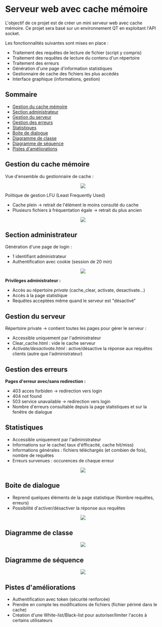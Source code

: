 # Serveur web avec cache mémoire
L'objectif de ce projet est de créer un mini serveur web avec cache mémoire.
Ce projet sera basé sur un environnement QT en exploitant l'API socket.

Les fonctionnalités suivantes sont mises en place :

- Traitement des requêtes de lecture de fichier (script y compris)
- Traitement des requêtes de lecture du contenu d'un répertoire
- Traitement des erreurs
- Génération d'une page d'information statistiques
- Gestionnaire de cache des fichiers les plus accédés
- Interface graphique (informations, gestion)


## Sommaire
* [Gestion du cache mémoire](#Gestion-du-cache-mémoire)
* [Section administrateur](#Section-administrateur)
* [Gestion du serveur](#Gestion-du-serveur)
* [Gestion des erreurs](#Gestion-des-erreurs)
* [Statistiques](#Statistiques)
* [Boite de dialogue](#Boite-de-dialogue)
* [Diagramme de classe](#Diagramme-de-classe)
* [Diagramme de séquence](#Diagramme-de-séquence)
* [Pistes d'améliorations](#Pistes-d'améliorations)


## Gestion du cache mémoire
Vue d'ensemble du gestionnaire de cache : 

<p align="center">
  <img src="./img/vue_ensemble.png" />
</p>


Politique de gestion LFU (Least Frequently Used)
- Cache plein -> retrait de l'élément le moins consulté du cache
- Plusieurs fichiers à fréquentation égale -> retrait du plus ancien

<p align="center">
  <img src="./img/LFU.png" />
</p>


## Section administrateur

Génération d'une page de login :
- 1 identifiant administrateur
- Authentification avec cookie (session de 20 min)


<p align="center">
  <img src="./img/login.png" />
</p>


**Privilèges administrateur :**
- Accès au répertoire *private* (cache_clear, activate, desactivate...)
- Accès à la page statistique
- Requêtes acceptées même quand le serveur est "désactivé"

## Gestion du serveur
Répertoire private -> contient toutes les pages pour gérer le serveur : 
- Accessible uniquement par l'administrateur
- Clear_cache.html : vide le cache serveur
- *Activate/desactivate.html* : active/désactive la réponse aux requêtes clients (autre que l'administrateur)


## Gestion des erreurs

**Pages d'erreur avec/sans redirection :**
- 403 acces forbiden -> redirection vers login
- 404 not found
- 503 service unavailable -> redirection vers login
- Nombre d'erreurs consultable depuis la page statistiques et sur la fenêtre de dialogue

## Statistiques
- Accessible uniquement par l'administrateur
- Informations sur le cache( taux d'éfficacité, cache hit/miss)
- Informations générales : fichiers téléchargés (et combien de fois), nombre de requêtes
- Erreurs survenues : occurences de chaque erreur

<p align="center">
  <img src="./img/stat.jpg" />
</p>

## Boite de dialogue

- Reprend quelques éléments de la page statistique (Nombre requêtes, erreurs)
- Possibilité d'activer/désactiver la réponse aux requêtes

<p align="center">
  <img src="./img/dialogue.png" />
</p>



## Diagramme de classe


<p align="center">
  <img src="./img/d_classe.png" />
</p>


## Diagramme de séquence
<p align="center">
  <img src="./img/d_sequence.png" />
</p>


## Pistes d'améliorations
- Authentification avec token (sécurité renforcée)
- Prendre en compte les modifications de fichiers (fichier périmé dans le cache)
- Création d'une White-list/Black-list pour autoriser/limiter l'accès à certains utilisateurs


